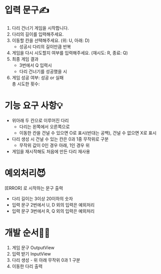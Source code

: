 입력 문구✍️
========
1. 다리 건너기 게임을 시작합니다.
2. 다리의 길이를 입력해주세요.
3. 이동할 칸을 선택해주세요. (위: U, 아래: D)
    - 성공시 다리의 길이만큼 반복
4. 게임을 다시 시도할지 여부를 입력해주세요. (재시도: R, 종료: Q)
5. 최종 게임 결과
    - 3번에서 Q 입력시
    - 다리 건너기를 성공했을 시
6. 게임 성공 여부: 성공 or 실패 <br/> 총 시도한 횟수:

기능 요구 사항💡
=============
- 위아래 두 칸으로 이루어진 다리
    - 다리는 왼쪽에서 오른쪽으로
    - 이동한 칸을 건널 수 있으면 O로 표시(반대는 공백), 건널 수 없으면 X로 표시
- 다리 생성 시 건널 수 있는 칸은 0과 1중 무작위로 구분
    - 무작위 값이 0인 경우 아래, 1인 경우 위
- 게임을 재시작해도 처음에 만든 다리 재사용

예외처리😈
=======
[ERROR] 로 시작하는 문구 출력
- 다리 길이는 3이상 20이하의 숫자
- 입력 문구 2번에서 U, D 외의 입력은 예외처리
- 입력 문구 3번에서 R, Q 외의 입력은 예외처리

개발 순서🧑‍💻
========
1. 게임 문구 OutputView
2. 입력 받기 InputView
3. 다리 생성 - 위 아래 무작위 0과 1 구분
4. 이동한 다리 출력